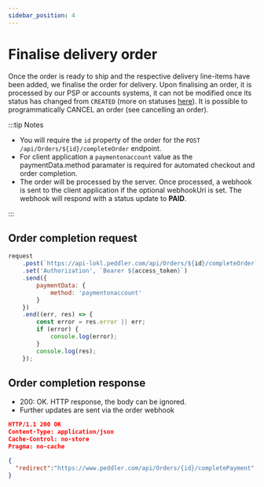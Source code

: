 ```yaml
---
sidebar_position: 4
---
```


# Finalise delivery order

Once the order is ready to ship and the respective delivery line-items have been added, we finalise the order for delivery.
Upon finalising an order, it is processed by our PSP or accounts systems, it can not be modified once its status has changed from `CREATED` (more on statuses [here](/docs/Quickstart%20Guide/delivery-order-status-lifecycles.md#order-status)).
It is possible to programmatically CANCEL an order (see cancelling an order).

:::tip Notes 
- You will require the `id` property of the order for the `POST /api/Orders/${id}/completeOrder` endpoint.
- For client application a `paymentonaccount` value as the paymentData.method paramater is required for automated checkout and order completion.
- The order will be processed by the server. Once processed, a webhook is sent to the client application if the optional webhookUri is set. The webhook will respond with a status update to **PAID**.

:::

## Order completion request

```js title="Complete order"
request
    .post(`https://api-lokl.peddler.com/api/Orders/${id}/completeOrder`)
    .set('Authorization', `Bearer ${access_token}`)
    .send({
        paymentData: {
            method: 'paymentonaccount'
        }
    })
    .end((err, res) => {
        const error = res.error || err;
        if (error) {
            console.log(error);
        }
        console.log(res);
    });
```

## Order completion response

- 200: OK. HTTP response, the body can be ignored.
- Further updates are sent via the order webhook

```json title="Response"
HTTP/1.1 200 OK
Content-Type: application/json
Cache-Control: no-store
Pragma: no-cache

{
  "redirect":"https://www.peddler.com/api/Orders/{id}/completePayment" // ignore this is only relevant for web clients
}
```
